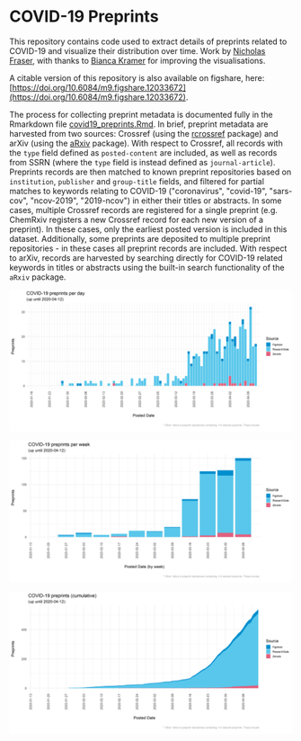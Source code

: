 # COVID-19 Preprints

This repository contains code used to extract details of preprints related to COVID-19 and visualize their distribution over time. Work by [Nicholas Fraser](https://orcid.org/0000-0002-7582-6339), with thanks to [Bianca Kramer](https://orcid.org/0000-0002-5965-6560) for improving the visualisations.

A citable version of this repository is also available on figshare, here: [https://doi.org/10.6084/m9.figshare.12033672](https://doi.org/10.6084/m9.figshare.12033672).

The process for collecting preprint metadata is documented fully in the Rmarkdown file [covid19_preprints.Rmd](covid19_preprints.Rmd). In brief, preprint metadata are harvested from two sources: Crossref (using the [rcrossref](https://github.com/ropensci/rcrossref) package) and arXiv (using the [aRxiv](https://github.com/ropensci/aRxiv) package). With respect to Crossref, all records with the `type` field defined as `posted-content` are included, as well as records from SSRN (where the `type` field is instead defined as `journal-article`). Preprints records are then matched to known preprint repositories based on `institution`, `publisher` and `group-title` fields, and filtered for partial matches to keywords relating to COVID-19 ("coronavirus", "covid-19", "sars-cov", "ncov-2019", "2019-ncov") in either their titles or abstracts. In some cases, multiple Crossref records are registered for a single preprint (e.g. ChemRxiv registers a new Crossref record for each new version of a preprint). In these cases, only the earliest posted version is included in this dataset. Additionally, some preprints are deposited to multiple preprint repositories - in these cases all preprint records are included. With respect to arXiv, records are harvested by searching directly for COVID-19 related keywords in titles or abstracts using the built-in search functionality of the `aRxiv` package.

![COVID-19 preprints per day](outputs/figures/covid19_preprints_day.png)  

![COVID-19 preprints per week](outputs/figures/covid19_preprints_week.png)

![Cumulative COVID-19 preprints](outputs/figures/covid19_preprints_day_cumulative.png)
